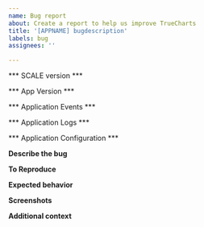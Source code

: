 ```yaml
---
name: Bug report
about: Create a report to help us improve TrueCharts
title: '[APPNAME] bugdescription'
labels: bug
assignees: ''

---
```



<!--
MIND YOUR TITLE:
- "App in a deploying state" is NOT the title/description of your actual bug.
- "Appname not working" is NOT the title/description of your actual bug.
- Don't refer to a version, bugs are always for latest version
-->


*** SCALE version ***
<!--
- the version of truenas scale you are currently running.
- found in System settings > general > os version
-->

*** App Version ***
<!--
- the version of the app having the issue and versions of any apps being used in conjunction
- found in apps > installed applications
-->

*** Application Events ***
<!--
- debug information from the app(s) specifically
- found in apps > installed applications > (click on the app name) > click the carrot next to application events and include a screenshot here
-->

*** Application Logs ***
<!--
- log output from the containers involved in the app
- found in apps > installed applications > (click the 3 dots on the top right of the app box) > logs > open the logs for each pod used for the app and take a screenshot
- it can take a moment for the logs to show on the logs screen
-->

*** Application Configuration ***
<!--
- the configuration settings for the app (make sure to include what you have changed and what you didnt change
- if possible use the edit features in your screenshot tool to highlight the portions you cnaged intentionally
- found in apps > installed applications > (click the 3 dots on the top right of the app box) edit
-->


**Describe the bug**
<!--
A clear and concise description of what the bug is.
-->

**To Reproduce**
<!--
Steps to reproduce the behavior:
1. Go to '...'
2. Click on '....'
3. Scroll down to '....'
4. See error
-->

**Expected behavior**
<!--
A clear and concise description of what you expected to happen.
-->

**Screenshots**
<!--
If applicable, add screenshots to help explain your problem.
-->

**Additional context**
<!--
Add any other context about the problem here.
-->
